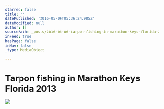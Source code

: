 ```yaml
---
starred: false
title: ''
datePublished: '2016-05-06T05:36:24.985Z'
dateModified: null
author: []
sourcePath: _posts/2016-05-06-tarpon-fishing-in-marathon-keys-florida-2013.md
inFeed: true
hasPage: false
inNav: false
_type: MediaObject

---
```

# Tarpon fishing in Marathon Keys Florida 2013
![](https://the-grid-user-content.s3-us-west-2.amazonaws.com/ff717b92-1788-4cad-bd8d-5863b8866654.jpg)